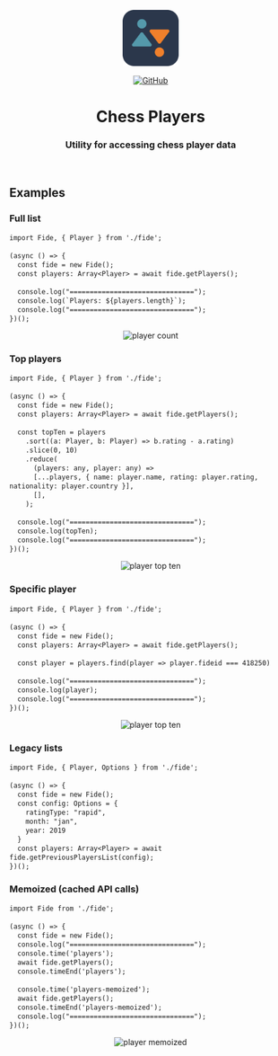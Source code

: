 <p align="center">
    <img
      alt="The Chess Centre"
      src="https://github.com/Chess-Centre/welcome/blob/master/img/bcc-dark-logo.png"
      width="100"
    />
  <p align="center">
      <a href="https://github.com/chess-centre/welcome/blob/master/LICENSE">
        <img alt="GitHub" src="https://img.shields.io/github/license/chess-centre/welcome?style=flat">
      </a>
  </p>
  <h1 align="center"> Chess Players </h1>
</p>
<p align="center">
  <h3 align="center"> Utility for accessing chess player data </h3>
</p>
<br />

## Examples
### Full list

```
import Fide, { Player } from './fide';

(async () => {
  const fide = new Fide();
  const players: Array<Player> = await fide.getPlayers();

  console.log("===============================");
  console.log(`Players: ${players.length}`);
  console.log("===============================");
})();
```

<p align="center">
    <img
      alt="player count"
      src="https://github.com/chess-centre/chess-players/blob/master/rewrite-fide-download-service/src/img/player-count.png"
    />
</p>

### Top players

```
import Fide, { Player } from './fide';

(async () => {
  const fide = new Fide();
  const players: Array<Player> = await fide.getPlayers();

  const topTen = players
    .sort((a: Player, b: Player) => b.rating - a.rating)
    .slice(0, 10)
    .reduce(
      (players: any, player: any) => 
      [...players, { name: player.name, rating: player.rating, nationality: player.country }],
      [],
    );

  console.log("===============================");
  console.log(topTen);
  console.log("===============================");
})();
```

<p align="center">
    <img
      alt="player top ten"
      src="https://github.com/chess-centre/chess-players/blob/master/rewrite-fide-download-service/src/img/player-top-ten.png"
    />
</p>

### Specific player

```
import Fide, { Player } from './fide';

(async () => {
  const fide = new Fide();
  const players: Array<Player> = await fide.getPlayers();

  const player = players.find(player => player.fideid === 418250)

  console.log("===============================");
  console.log(player);
  console.log("===============================");
})();
```

<p align="center">
    <img
      alt="player top ten"
      src="https://github.com/chess-centre/chess-players/blob/master/rewrite-fide-download-service/src/img/player.png"
    />
</p>

### Legacy lists

```
import Fide, { Player, Options } from './fide';

(async () => {
  const fide = new Fide();
  const config: Options = {
    ratingType: "rapid",
    month: "jan",
    year: 2019
  }
  const players: Array<Player> = await fide.getPreviousPlayersList(config);
})();
```


### Memoized (cached API calls)

```
import Fide from './fide';

(async () => {
  const fide = new Fide();
  console.log("===============================");
  console.time('players');
  await fide.getPlayers();
  console.timeEnd('players');

  console.time('players-memoized');
  await fide.getPlayers();
  console.timeEnd('players-memoized');
  console.log("===============================");
})();
```

<p align="center">
    <img
      alt="player memoized"
      src="https://github.com/chess-centre/chess-players/blob/master/rewrite-fide-download-service/src/img/player-memoized.png"
    />
</p>

